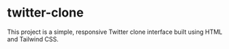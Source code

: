 # twitter-clone
This project is a simple, responsive Twitter clone interface built using HTML and Tailwind CSS.
